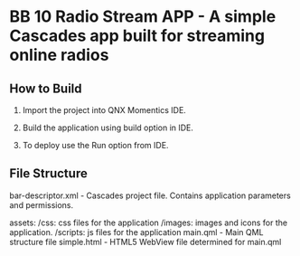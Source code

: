 BB 10 Radio Stream APP - A simple Cascades app built for streaming online radios
========

## How to Build

1. Import the project into QNX Momentics IDE. 

2. Build the application using build option in IDE.

3. To deploy use the Run option from IDE.

##  File Structure

bar-descriptor.xml - Cascades project file.  Contains application parameters 
and permissions.

assets:
    /css: css files for the application
    /images: images and icons for the application.
    /scripts: js files for the application
    main.qml - Main QML structure file
    simple.html - HTML5 WebView file determined for main.qml